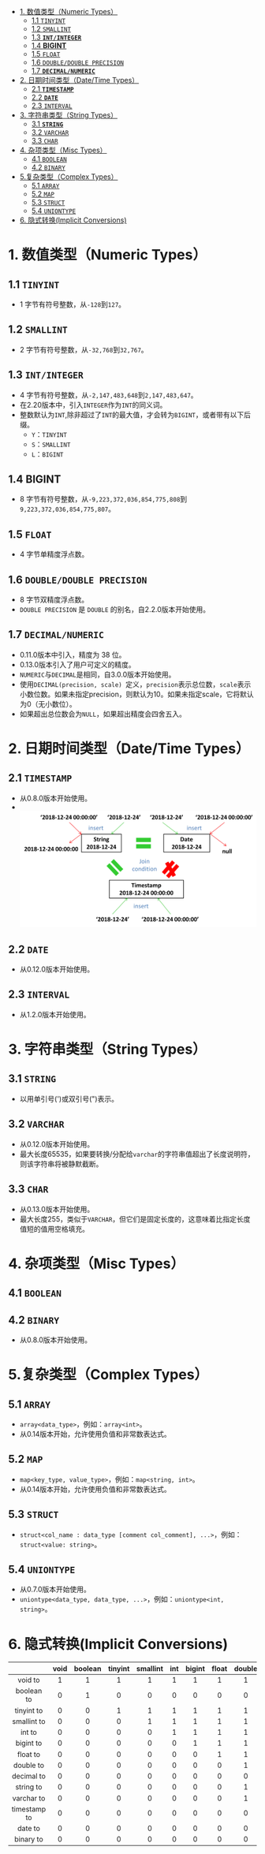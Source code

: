 <!-- TOC  -->
- [1. 数值类型（Numeric Types）](#1-数值类型numeric-types)
    - [1.1 `TINYINT`](#11-tinyint)
    - [1.2 `SMALLINT`](#12-smallint)
    - [1.3 **`INT/INTEGER`**](#13-intinteger)
    - [1.4 **BIGINT**](#14-bigint)
    - [1.5 `FLOAT`](#15-float)
    - [1.6 `DOUBLE/DOUBLE PRECISION`](#16-doubledouble-precision)
    - [1.7 **`DECIMAL/NUMERIC`**](#17-decimalnumeric)
- [2. 日期时间类型（Date/Time Types）](#2-日期时间类型datetime-types)
    - [2.1 **`TIMESTAMP`**](#21-timestamp)
    - [2.2 **`DATE`**](#22-date)
    - [2.3 `INTERVAL`](#23-interval)
- [3. 字符串类型（String Types）](#3-字符串类型string-types)
    - [3.1 **`STRING`**](#31-string)
    - [3.2 `VARCHAR`](#32-varchar)
    - [3.3 `CHAR`](#33-char)
- [4. 杂项类型（Misc Types）](#4-杂项类型misc-types)
    - [4.1 `BOOLEAN`](#41-boolean)
    - [4.2 `BINARY`](#42-binary)
- [5.复杂类型（Complex Types）](#5复杂类型complex-types)
    - [5.1 `ARRAY`](#51-array)
    - [5.2 `MAP`](#52-map)
    - [5.3 `STRUCT`](#53-struct)
    - [5.4 `UNIONTYPE`](#54-uniontype)
- [6. 隐式转换(Implicit Conversions)](#6-隐式转换implicit-conversions)
<!-- /TOC -->
# 1. 数值类型（Numeric Types）
## 1.1 `TINYINT`
- 1 字节有符号整数，从`-128`到`127`。<br>
## 1.2 `SMALLINT`
- 2 字节有符号整数，从`-32,768`到`32,767`。<br>
## 1.3 **`INT/INTEGER`**
- 4 字节有符号整数，从`-2,147,483,648`到`2,147,483,647`。<br>
- 在2.20版本中，引入`INTEGER`作为`INT`的同义词。<br>
- 整数默认为`INT`,除非超过了`INT`的最大值，才会转为`BIGINT`，或者带有以下后缀。<br>
    - `Y`：`TINYINT`<br>
    - `S`：`SMALLINT`<br>
    - `L`：`BIGINT`<br>
## 1.4 **BIGINT**
- 8 字节有符号整数，从`-9,223,372,036,854,775,808`到`9,223,372,036,854,775,807`。<br>
## 1.5 `FLOAT`
- 4 字节单精度浮点数。<br>
## 1.6 `DOUBLE/DOUBLE PRECISION`
- 8 字节双精度浮点数。<br>
- `DOUBLE PRECISION` 是 `DOUBLE` 的别名，自2.2.0版本开始使用。<br>
## 1.7 **`DECIMAL/NUMERIC`**
- 0.11.0版本中引入，精度为 38 位。<br>
- 0.13.0版本引入了用户可定义的精度。<br>
- `NUMERIC`与`DECIMAL`是相同，自3.0.0版本开始使用。<br>
- 使用`DECIMAL(precision, scale) `定义，`precision`表示总位数，`scale`表示小数位数。如果未指定precision，则默认为10。如果未指定scale，它将默认为0（无小数位）。<br>
- 如果超出总位数会为`NULL`，如果超出精度会四舍五入。<br>
# 2. 日期时间类型（Date/Time Types）
## 2.1 **`TIMESTAMP`**
- 从0.8.0版本开始使用。<br>
- <br>![](pic/timestamp.png)
## 2.2 **`DATE`**
- 从0.12.0版本开始使用。<br>
## 2.3 `INTERVAL`
- 从1.2.0版本开始使用。<br>
# 3. 字符串类型（String Types）
## 3.1 **`STRING`**
- 以用单引号(')或双引号(")表示。<br>
## 3.2 `VARCHAR`
- 从0.12.0版本开始使用。<br>
- 最大长度65535，如果要转换/分配给`varchar`的字符串值超出了长度说明符，则该字符串将被静默截断。<br>
## 3.3 `CHAR`
- 从0.13.0版本开始使用。<br>
- 最大长度255，类似于`VARCHAR`，但它们是固定长度的，这意味着比指定长度值短的值用空格填充。<br>
# 4. 杂项类型（Misc Types）
## 4.1 `BOOLEAN`
## 4.2 `BINARY`
- 从0.8.0版本开始使用。<br>
# 5.复杂类型（Complex Types）
## 5.1 `ARRAY`
- `array<data_type>`，例如：`array<int>`。<br>
- 从0.14版本开始，允许使用负值和非常数表达式。<br>
## 5.2 `MAP`
- `map<key_type, value_type>`，例如：`map<string, int>`。<br>
- 从0.14版本开始，允许使用负值和非常数表达式。<br>
## 5.3 `STRUCT`
- `struct<col_name : data_type [comment col_comment], ...>`，例如：`struct<value: string>`。<br>
## 5.4 `UNIONTYPE`
- 从0.7.0版本开始使用。<br>
- `uniontype<data_type, data_type, ...>`，例如：`uniontype<int, string>`。<br>
# 6. 隐式转换(Implicit Conversions)
|            |void |boolean|tinyint|smallint| int |bigint|float|double|decimal|string|varchar|timestamp|date |binary|
|:----------:|:---:|:-----:|:-----:|:------:|:---:|:----:|:---:|:----:|:-----:|:----:|:-----:|:-------:|:---:|:----:|
|  void to   |  1  |   1   |   1   |    1   |  1  |   1  |  1  |   1  |   1   |  1   |   1   |    1    |  1  |   1  |
| boolean to |  0  |   1   |   0   |    0   |  0  |   0  |  0  |   0  |   0   |  0   |   0   |    0    |  0  |   0  |
| tinyint to |  0  |   0   |   1   |    1   |  1  |   1  |  1  |   1  |   1   |  1   |   1   |    0    |  0  |   0  |
|smallint to |  0  |   0   |   0   |    1   |  1  |   1  |  1  |   1  |   1   |  1   |   1   |    0    |  0  |   0  |
|   int to   |  0  |   0   |   0   |    0   |  1  |   1  |  1  |   1  |   1   |  1   |   1   |    0    |  0  |   0  |
| bigint to  |  0  |   0   |   0   |    0   |  0  |   1  |  1  |   1  |   1   |  1   |   1   |    0    |  0  |   0  |
|  float to  |  0  |   0   |   0   |    0   |  0  |   0  |  1  |   1  |   1   |  1   |   1   |    0    |  0  |   0  |
|  double to |  0  |   0   |   0   |    0   |  0  |   0  |  0  |   1  |   1   |  1   |   1   |    0    |  0  |   0  |
| decimal to |  0  |   0   |   0   |    0   |  0  |   0  |  0  |   0  |   1   |  1   |   1   |    0    |  0  |   0  |
| string to  |  0  |   0   |   0   |    0   |  0  |   0  |  0  |   1  |   1   |  1   |   1   |    0    |  0  |   0  |
| varchar to |  0  |   0   |   0   |    0   |  0  |   0  |  0  |   1  |   1   |  1   |   1   |    0    |  0  |   0  |
|timestamp to|  0  |   0   |   0   |    0   |  0  |   0  |  0  |   0  |   0   |  1   |   1   |    1    |  0  |   0  |
|  date to   |  0  |   0   |   0   |    0   |  0  |   0  |  0  |   0  |   0   |  1   |   1   |    0    |  1  |   0  |
|  binary to |  0  |   0   |   0   |    0   |  0  |   0  |  0  |   0  |   0   |  0   |   0   |    0    |  0  |   1  |
